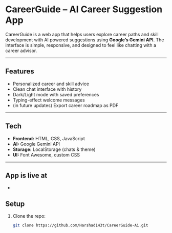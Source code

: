 # CareerGuide – AI Career Suggestion App

CareerGuide is a web app that helps users explore career paths and skill development with AI powered suggestions using **Google’s Gemini API**. The interface is simple, responsive, and designed to feel like chatting with a career advisor.

---

## Features
- Personalized career and skill advice  
- Clean chat interface with history  
- Dark/Light mode with saved preferences  
- Typing-effect welcome messages  
- (in future updates) Export career roadmap as PDF  

---

## Tech
- **Frontend:** HTML, CSS, JavaScript  
- **AI:** Google Gemini API  
- **Storage:** LocalStorage (chats & theme)  
- **UI:** Font Awesome, custom CSS  

---
## App is live at
- 

## Setup
1. Clone the repo:
   ```bash
   git clone https://github.com/Harshad143t/CareerGuide-Ai.git
